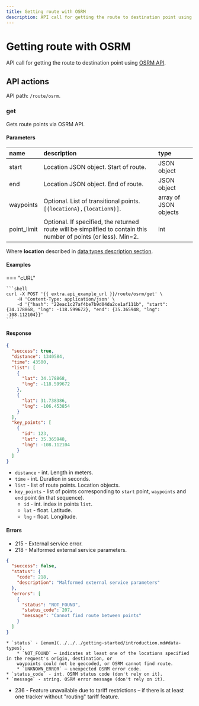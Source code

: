 ```yaml
---
title: Getting route with OSRM
description: API call for getting the route to destination point using OSRM API.
---
```


# Getting route with OSRM

API call for getting the route to destination point using [OSRM API](https://github.com/Project-OSRM/osrm-backend/wiki/Server-api#requesting-routes).


## API actions

API path: `/route/osrm`.

### get

Gets route points via OSRM API.

#### Parameters

| name        | description                                                                                                      | type                  |
|:------------|:-----------------------------------------------------------------------------------------------------------------|:----------------------|
| start       | Location JSON object. Start of route.                                                                            | JSON object           |
| end         | Location JSON object. End of route.                                                                              | JSON object           |
| waypoints   | Optional. List of transitional points. `[{locationA},{locationN}]`.                                              | array of JSON objects |
| point_limit | Optional. If specified, the returned route will be simplified to contain this number of points (or less). Min=2. | int                   |

Where **location** described in [data types description section](../../../getting-started/introduction.md#data-types).

#### Examples

=== "cURL"

    ```shell
    curl -X POST '{{ extra.api_example_url }}/route/osrm/get' \
        -H 'Content-Type: application/json' \
        -d '{"hash": "22eac1c27af4be7b9d04da2ce1af111b", "start": {34.178868, "lng": -118.599672}, "end": {35.365948, "lng": -108.112104}}'
    ```

#### Response

```json
{
  "success": true,
  "distance": 1340584,
  "time": 43500,
  "list": [
    {
      "lat": 34.178868,
      "lng": -118.599672
    },
    {
      "lat": 31.738386,
      "lng": -106.453854
    }
  ],
  "key_points": [
    {
      "id": 123,
      "lat": 35.365948,
      "lng": -108.112104
    }
  ]
}
```

* `distance` - int. Length in meters.
* `time` - int. Duration in seconds.
* `list` - list of route points. Location objects.
* `key_points` - list of points corresponding to `start` point, `waypoints` and `end` point (in that sequence).
    * `id` - int. index in points `list`.
    * `lat` - float. Latitude.
    * `lng` - float. Longitude.

#### Errors

* 215 - External service error.
* 218 - Malformed external service parameters.

```json
{
  "success": false,
  "status": {
    "code": 218,
    "description": "Malformed external service parameters"
  },
  "errors": [
    {
      "status": "NOT_FOUND",
      "status_code": 207,
      "message": "Cannot find route between points"
    }
  ]
}
```
  
    * `status` - [enum](../../../getting-started/introduction.md#data-types).
        * `NOT_FOUND` – indicates at least one of the locations specified in the request's origin, destination, or 
        waypoints could not be geocoded, or OSRM cannot find route.
        * `UNKNOWN_ERROR` – unexpected OSRM error code.
    * `status_code` - int. OSRM status code (don't rely on it).
    * `message` - string. OSRM error message (don't rely on it).
    
* 236 - Feature unavailable due to tariff restrictions – if there is at least one tracker without "routing" tariff 
feature.
